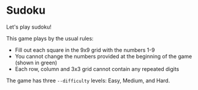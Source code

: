 # Sudoku

Let's play sudoku!

This game plays by the usual rules:
 * Fill out each square in the 9x9 grid with the numbers 1-9
 * You cannot change the numbers provided at the beginning of the game (shown in green)
 * Each row, column and 3x3 grid cannot contain any repeated digits

The game has three `--difficulty` levels: Easy, Medium, and Hard.
